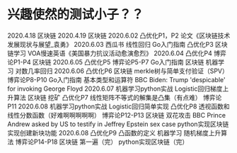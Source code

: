 # 兴趣使然的测试小子？？
2020.4.18   区块链
2020.4.19   区块链
2020.6.02   凸优化P1，P2
            论文《区块链技术发展现状与展望_袁勇》
2020.6.03   西瓜书 线性回归
            Go入门指南
            凸优化P3
            区块链学习
            VOA慢速英语《美国暴力抗议活动愈演愈烈》
2020.6.04   凸优化P4
            博弈论P1-P4
            区块链
2020.6.05   凸优化P5
            博弈论P5-P7
            Go入门指南
            区块链
            机器学习 对数几率回归
2020.6.06   凸优化P6
            区块链  merkle树与简单支付验证（SPV）
            博弈论P8-P10
            Go入门指南  基本类型和运算符
            BBC Biden: Trump 'despicable' for invoking George Floyd
2020.6.07   机器学习python实战  Logistic回归梯度上升算法
            区块链 挖矿
            凸优化P7 线性矩阵不等式的解集是凸集（有点难）
            博弈论P11
2020.6.08   机器学习python实战  Logistic回归简单实现
            凸优化P8 透视函数和线性分数函数（好难啊啊啊啊啊）
            博弈论P12-P13
            区块链  双花攻击
            BBC Prince Andrew asked by US to testify in Jeffrey Epstein sex case
            python实现区块链    实现创建新块功能
2020.6.08   凸优化P9    凸函数的定义
            机器学习    随机梯度上升算法
            博弈论P14-P18
            区块链  第一遍（完）
            python实现区块链（完）